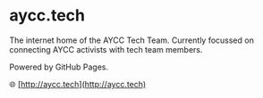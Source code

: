 # aycc.tech

The internet home of the AYCC Tech Team. Currently focussed on connecting AYCC activists with tech team members.

Powered by GitHub Pages.

🌐 [http://aycc.tech](http://aycc.tech)
